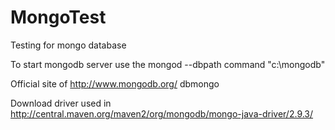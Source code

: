 # MongoTest
Testing for mongo database

To start mongodb server use the mongod --dbpath command "c:\mongodb"

Official site of http://www.mongodb.org/ dbmongo

Download driver used in http://central.maven.org/maven2/org/mongodb/mongo-java-driver/2.9.3/

